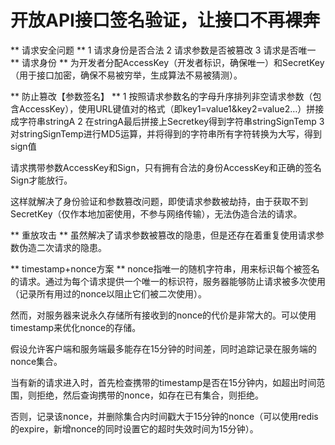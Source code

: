 # 开放API接口签名验证，让接口不再裸奔
** 请求安全问题 **
1 请求身份是否合法
2 请求参数是否被篡改
3 请求是否唯一
** 请求身份 **
为开发者分配AccessKey（开发者标识，确保唯一）和SecretKey（用于接口加密，确保不易被穷举，生成算法不易被猜测）。

** 防止篡改【参数签名】 **
1 按照请求参数名的字母升序排列非空请求参数（包含AccessKey），使用URL键值对的格式（即key1=value1&key2=value2…）拼接成字符串stringA
2 在stringA最后拼接上Secretkey得到字符串stringSignTemp
3 对stringSignTemp进行MD5运算，并将得到的字符串所有字符转换为大写，得到sign值

请求携带参数AccessKey和Sign，只有拥有合法的身份AccessKey和正确的签名Sign才能放行。

这样就解决了身份验证和参数篡改问题，即使请求参数被劫持，由于获取不到SecretKey（仅作本地加密使用，不参与网络传输），无法伪造合法的请求。

** 重放攻击 **
虽然解决了请求参数被篡改的隐患，但是还存在着重复使用请求参数伪造二次请求的隐患。

** timestamp+nonce方案 **
nonce指唯一的随机字符串，用来标识每个被签名的请求。通过为每个请求提供一个唯一的标识符，服务器能够防止请求被多次使用（记录所有用过的nonce以阻止它们被二次使用）。

然而，对服务器来说永久存储所有接收到的nonce的代价是非常大的。可以使用timestamp来优化nonce的存储。

假设允许客户端和服务端最多能存在15分钟的时间差，同时追踪记录在服务端的nonce集合。

当有新的请求进入时，首先检查携带的timestamp是否在15分钟内，如超出时间范围，则拒绝，然后查询携带的nonce，如存在已有集合，则拒绝。

否则，记录该nonce，并删除集合内时间戳大于15分钟的nonce（可以使用redis的expire，新增nonce的同时设置它的超时失效时间为15分钟）。